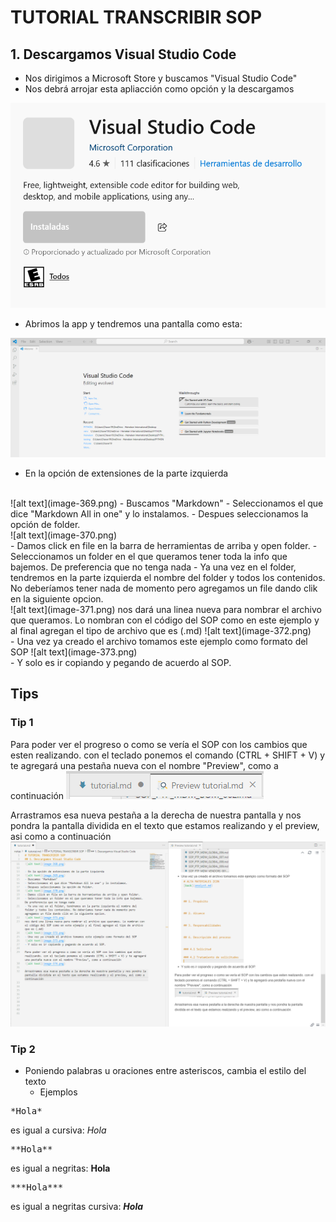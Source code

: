 # TUTORIAL TRANSCRIBIR SOP

## 1. Descargamos Visual Studio Code
- Nos dirigimos a Microsoft Store y buscamos "Visual Studio Code"
- Nos debrá arrojar esta apliacción como opción y la descargamos
  
![alt text](image-367.png)

- Abrimos la app y tendremos una pantalla como esta:

![alt text](image-368.png)

- En la opción de extensiones de la parte izquierda
<br>
![alt text](image-369.png)
- Buscamos "Markdown"
- Seleccionamos el que dice "Markdown All in one" y lo instalamos.
- Despues seleccionamos la opción de folder.
<br>
![alt text](image-370.png)
  <br>
- Damos click en file en la barra de herramientas de arriba y open folder.
- Seleccionamos un folder en el que queramos tener toda la info que bajemos. De preferencia que no tenga nada
- Ya una vez en el folder, tendremos en la parte izquierda el nombre del folder y todos los contenidos. No deberíamos tener nada de momento pero agregamos un file dando clik en la siguiente opcion.
<br>
![alt text](image-371.png)
nos dará una linea nueva para nombrar el archivo que queramos. Lo nombran con el código del SOP como en este ejemplo y al final agregan el tipo de archivo que es (.md)
![alt text](image-372.png)
<br>
- Una vez ya creado el archivo tomamos este ejemplo como formato del SOP
![alt text](image-373.png)
<br>
- Y solo es ir copiando y pegando de acuerdo al SOP.

## Tips
### Tip 1
Para poder ver el progreso o como se vería el SOP con los cambios que esten realizando. con el teclado ponemos el comando (CTRL + SHIFT + V) y te agregará una pestaña nueva con el nombre "Preview", como a continuación
![alt text](image-374.png)

Arrastramos esa nueva pestaña a la derecha de nuestra pantalla y nos pondra la pantalla dividida en el texto que estamos realizando y el preview, asi como a continuación
![alt text](image-375.png)

### Tip 2
- Poniendo palabras u oraciones entre asteriscos, cambia el estilo del texto
  - Ejemplos
<pre>*Hola*</pre>
es igual a cursiva: *Hola*

<pre>**Hola**</pre>
es igual a negritas: **Hola**

<pre>***Hola***</pre>
es igual a negritas cursiva: ***Hola***










